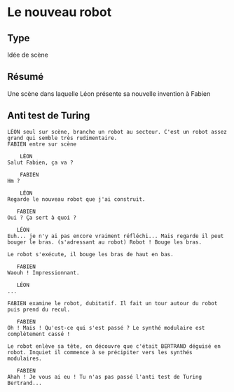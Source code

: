 Le nouveau robot
================

Type
----

Idée de scène

Résumé
------

Une scène dans laquelle Léon présente sa nouvelle invention à Fabien

Anti test de Turing
-------------------

```
LÉON seul sur scène, branche un robot au secteur. C'est un robot assez grand qui semble très rudimentaire.
FABIEN entre sur scène

    LÉON
Salut Fabien, ça va ?

    FABIEN
Hm ?

    LÉON
Regarde le nouveau robot que j'ai construit.

   FABIEN
Oui ? Ça sert à quoi ?

   LÉON
Euh... je n'y ai pas encore vraiment réfléchi... Mais regarde il peut bouger le bras. (s'adressant au robot) Robot ! Bouge les bras.

Le robot s'exécute, il bouge les bras de haut en bas.

   FABIEN
Waouh ! Impressionnant.

   LÉON
...

FABIEN examine le robot, dubitatif. Il fait un tour autour du robot puis prend du recul.

   FABIEN
Oh ! Mais ! Qu'est-ce qui s'est passé ? Le synthé modulaire est complètement cassé !

Le robot enlève sa tête, on découvre que c'était BERTRAND déguisé en robot. Inquiet il commence à se précipiter vers les synthés modulaires.

   FABIEN
Ahah ! Je vous ai eu ! Tu n'as pas passé l'anti test de Turing Bertrand...
```
